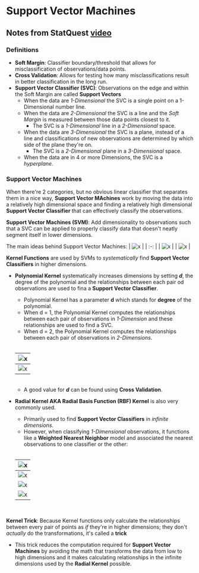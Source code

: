 # Support Vector Machines #

## Notes from StatQuest [video](https://www.youtube.com/watch?v=efR1C6CvhmE) ##

### Definitions ###

- **Soft Margin**: Classifier boundary/threshold that allows for misclassification of observations/data points.
- **Cross Validation**: Allows for testing how many misclassifications result in better classification in the long run.
- **Support Vector Classifier (SVC)**: Observations on the edge and within the Soft Margin are called **Support Vectors**
  - When the data are _1-Dimensional_ the SVC is a single point on a 1-Dimensional number line.
  - When the data are _2-Dimensional_ the SVC is a line and the _Soft Margin_ is measured between those data points closest to it.
    - The SVC is a _1-Dimensional_ line in a _2-Dimensional_ space.
  - When the data are _3-Dimensional_ the SVC is a plane, instead of a line and classifications of new observations are determined by which side of the plane they're on.
    - The SVC is a _2-Dimensional_ plane in a _3-Dimensional_ space.
  - When the data are in 4 or more Dimensions, the SVC is a _hyperplane_.

### Support Vector Machines ###

When there're 2 categories, but no obvious linear classifier that separates them in a nice way, **Support Vector MAchines** work by moving the data into a relatively high dimensional space and finding a relatively high dimensional **Support Vector Classifier** that can effectively classify the observations.

**Support Vector Machines (SVM)**: Add dimensionality to observations such that a SVC can be applied to properly classify data that doesn't neatly segment itself in lower dimensions.

The main ideas behind Support Vector Machines:
| ![x](images/svm_1.png) |
| :-: |
| ![x](images/svm_2.png) |
| ![x](images/svm_3.png) |

**Kernel Functions** are used by SVMs to _systematically_ find **Support Vector Classifiers** in higher dimensions.
- **Polynomial Kernel** systematically increases dimensions by setting **_d_**, the degree of the polynomial and the relationships between each pair od observations are used to fina a **Support Vector Classifier**.
  - Polynomial Kernel has a parameter **d** which stands for **degree** of the polynomial.
  - When d = 1, the Polynomial Kernel computes the relationships between each pair of observations in _1-Dimension_ and these relationships are used to find a SVC.
  - When d = 2, the Polynomial Kernel computes the relationships between each pair of observations in _2-Dimensions_.
  <br>
  
  | ![x](images/polynomialkernel_d2.png) |
  | :-: |
  | ![x](images/polynomialkernel_d2_svc.png) |
  
  <br>
  
  - A good value for **_d_** can be found using **Cross Validation**.
  
- **Radial Kernel AKA Radial Basis Function (RBF) Kernel** is also very commonly used.
  - Primarily used to find **Support Vector Classifiers** in _infinite dimensions_.
  - However, when classifying _1-Dimensional_ observations, it functions like a **Weighted Nearest Neighbor** model and associated the nearest observations to one classifier or the other:
  <br>
  
  | ![x](images/rbf_1.png) |
  | :-: |
  | ![x](images/rbf_2.png) |
  | ![x](images/rbf_3.png) |
  | ![x](images/rbf_4.png) |
  
  <br>
  
**Kernel Trick**: Because Kernel functions only calculate the relationships between every pair of points as _if_ they're in higher dimensions; they don't _actually_ do the transformations, it's called a **trick** 

- This trick reduces the computation required for **Support Vector Machines** by avoiding the math that transforms the data from low to high dimensions and it makes calculating relationships in the infinite dimensions used by the **Radial Kernel** possible.